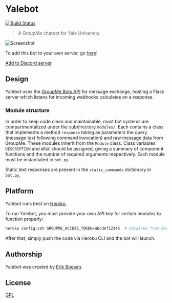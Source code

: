 # Yalebot
[![Build Status](https://travis-ci.org/ErikBoesen/Yalebot.svg?branch=master)](https://travis-ci.org/ErikBoesen/Yalebot)

> A GroupMe chatbot for Yale University.

![Screenshot](screenshot.png)

To add this bot to your own server, go [here](https://yalebot.herokuapp.com)!

[Add to Discord server](https://discordapp.com/oauth2/authorize?client_id=576194237175955456&permissions=0&scope=bot)

## Design
Yalebot uses the [GroupMe Bots API](https://dev.groupme.com/tutorials/bots) for message exchange, hosting a Flask server which listens for incoming webhooks calculates on a response.

### Module structure
In order to keep code clean and maintainable, most bot systems are compartmentalized under the subdirectory `modules/`. Each contains a class that implements a method `response` taking as parameters the query (message text following command invocation) and raw message data from GroupMe. These modules inherit from the `Module` class. Class variables `DESCRIPTION` and `ARGC` should be assigned, giving a summary of component functions and the number of required arguments respectively. Each module must be instantiated in `bot.py`.

Static text responses are present in the `static_commands` dictionary in `bot.py`.

## Platform
Yalebot runs best on [Heroku](https://heroku.com).

To run Yalebot, you must provide your own API key for certain modules to function properly:

```sh
heroku config:set GROUPME_ACCESS_TOKEN=abcdef12345  # obtained from dev.groupme.com
```

After that, simply push the code via Heroku CLI and the bot will launch.

## Authorship
Yalebot was created by [Erik Boesen](https://github.com/ErikBoesen).

## License
[GPL](LICENSE)
